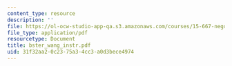 ```yaml
---
content_type: resource
description: ''
file: https://ol-ocw-studio-app-qa.s3.amazonaws.com/courses/15-667-negotiation-and-conflict-management-spring-2001/31f32aa20c2375a34cc3a0d3bece4974_bster_wang_instr.pdf
file_type: application/pdf
resourcetype: Document
title: bster_wang_instr.pdf
uid: 31f32aa2-0c23-75a3-4cc3-a0d3bece4974
---
```

